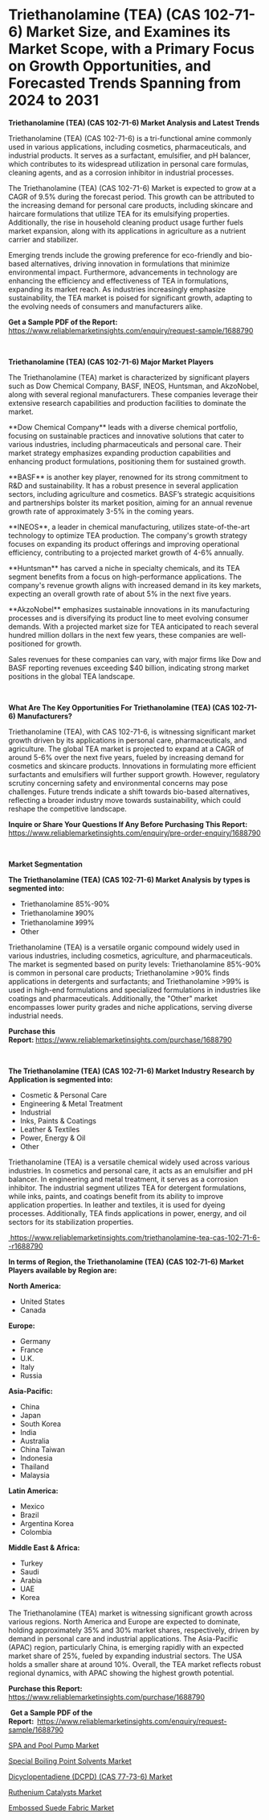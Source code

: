 <p><h1>Triethanolamine (TEA) (CAS 102-71-6) Market Size, and Examines its Market Scope, with a Primary Focus on Growth Opportunities, and Forecasted Trends Spanning from 2024 to 2031</h1></p><p><strong>Triethanolamine (TEA) (CAS 102-71-6) Market Analysis and Latest Trends</strong></p>
<p><p>Triethanolamine (TEA) (CAS 102-71-6) is a tri-functional amine commonly used in various applications, including cosmetics, pharmaceuticals, and industrial products. It serves as a surfactant, emulsifier, and pH balancer, which contributes to its widespread utilization in personal care formulas, cleaning agents, and as a corrosion inhibitor in industrial processes.</p><p>The Triethanolamine (TEA) (CAS 102-71-6) Market is expected to grow at a CAGR of 9.5% during the forecast period. This growth can be attributed to the increasing demand for personal care products, including skincare and haircare formulations that utilize TEA for its emulsifying properties. Additionally, the rise in household cleaning product usage further fuels market expansion, along with its applications in agriculture as a nutrient carrier and stabilizer.</p><p>Emerging trends include the growing preference for eco-friendly and bio-based alternatives, driving innovation in formulations that minimize environmental impact. Furthermore, advancements in technology are enhancing the efficiency and effectiveness of TEA in formulations, expanding its market reach. As industries increasingly emphasize sustainability, the TEA market is poised for significant growth, adapting to the evolving needs of consumers and manufacturers alike.</p></p>
<p><strong>Get a Sample PDF of the Report:&nbsp;</strong> <a href="https://www.reliablemarketinsights.com/enquiry/request-sample/1688790?utm_campaign=1340&utm_medium=2&utm_source=Github&utm_content=ia&utm_term=17102024&utm_id=triethanolamine-tea-cas-102-71-6">https://www.reliablemarketinsights.com/enquiry/request-sample/1688790</a></p>
<p>&nbsp;</p>
<p><strong>Triethanolamine (TEA) (CAS 102-71-6) Major Market Players</strong></p>
<p><p>The Triethanolamine (TEA) market is characterized by significant players such as Dow Chemical Company, BASF, INEOS, Huntsman, and AkzoNobel, along with several regional manufacturers. These companies leverage their extensive research capabilities and production facilities to dominate the market.</p><p>**Dow Chemical Company** leads with a diverse chemical portfolio, focusing on sustainable practices and innovative solutions that cater to various industries, including pharmaceuticals and personal care. Their market strategy emphasizes expanding production capabilities and enhancing product formulations, positioning them for sustained growth.</p><p>**BASF** is another key player, renowned for its strong commitment to R&D and sustainability. It has a robust presence in several application sectors, including agriculture and cosmetics. BASF’s strategic acquisitions and partnerships bolster its market position, aiming for an annual revenue growth rate of approximately 3-5% in the coming years.</p><p>**INEOS**, a leader in chemical manufacturing, utilizes state-of-the-art technology to optimize TEA production. The company's growth strategy focuses on expanding its product offerings and improving operational efficiency, contributing to a projected market growth of 4-6% annually.</p><p>**Huntsman** has carved a niche in specialty chemicals, and its TEA segment benefits from a focus on high-performance applications. The company's revenue growth aligns with increased demand in its key markets, expecting an overall growth rate of about 5% in the next five years.</p><p>**AkzoNobel** emphasizes sustainable innovations in its manufacturing processes and is diversifying its product line to meet evolving consumer demands. With a projected market size for TEA anticipated to reach several hundred million dollars in the next few years, these companies are well-positioned for growth. </p><p>Sales revenues for these companies can vary, with major firms like Dow and BASF reporting revenues exceeding $40 billion, indicating strong market positions in the global TEA landscape.</p></p>
<p>&nbsp;</p>
<p><strong>What Are The Key Opportunities For Triethanolamine (TEA) (CAS 102-71-6) Manufacturers?</strong></p>
<p><p>Triethanolamine (TEA), with CAS 102-71-6, is witnessing significant market growth driven by its applications in personal care, pharmaceuticals, and agriculture. The global TEA market is projected to expand at a CAGR of around 5-6% over the next five years, fueled by increasing demand for cosmetics and skincare products. Innovations in formulating more efficient surfactants and emulsifiers will further support growth. However, regulatory scrutiny concerning safety and environmental concerns may pose challenges. Future trends indicate a shift towards bio-based alternatives, reflecting a broader industry move towards sustainability, which could reshape the competitive landscape.</p></p>
<p><strong>Inquire or Share Your Questions If Any Before Purchasing This Report:</strong> <a href="https://www.reliablemarketinsights.com/enquiry/pre-order-enquiry/1688790?utm_campaign=1340&utm_medium=2&utm_source=Github&utm_content=ia&utm_term=17102024&utm_id=triethanolamine-tea-cas-102-71-6">https://www.reliablemarketinsights.com/enquiry/pre-order-enquiry/1688790</a></p>
<p>&nbsp;</p>
<p><strong>Market Segmentation</strong></p>
<p><strong>The Triethanolamine (TEA) (CAS 102-71-6) Market Analysis by types is segmented into:</strong></p>
<p><ul><li>Triethanolamine 85%-90%</li><li>Triethanolamine 》90%</li><li>Triethanolamine 》99%</li><li>Other</li></ul></p>
<p><p>Triethanolamine (TEA) is a versatile organic compound widely used in various industries, including cosmetics, agriculture, and pharmaceuticals. The market is segmented based on purity levels: Triethanolamine 85%-90% is common in personal care products; Triethanolamine >90% finds applications in detergents and surfactants; and Triethanolamine >99% is used in high-end formulations and specialized formulations in industries like coatings and pharmaceuticals. Additionally, the "Other" market encompasses lower purity grades and niche applications, serving diverse industrial needs.</p></p>
<p><strong>Purchase this Report:&nbsp;</strong><a href="https://www.reliablemarketinsights.com/purchase/1688790?utm_campaign=1340&utm_medium=2&utm_source=Github&utm_content=ia&utm_term=17102024&utm_id=triethanolamine-tea-cas-102-71-6">https://www.reliablemarketinsights.com/purchase/1688790</a></p>
<p>&nbsp;</p>
<p><strong>The Triethanolamine (TEA) (CAS 102-71-6) Market Industry Research by Application is segmented into:</strong></p>
<p><ul><li>Cosmetic & Personal Care</li><li>Engineering & Metal Treatment</li><li>Industrial</li><li>Inks, Paints & Coatings</li><li>Leather & Textiles</li><li>Power, Energy & Oil</li><li>Other</li></ul></p>
<p><p>Triethanolamine (TEA) is a versatile chemical widely used across various industries. In cosmetics and personal care, it acts as an emulsifier and pH balancer. In engineering and metal treatment, it serves as a corrosion inhibitor. The industrial segment utilizes TEA for detergent formulations, while inks, paints, and coatings benefit from its ability to improve application properties. In leather and textiles, it is used for dyeing processes. Additionally, TEA finds applications in power, energy, and oil sectors for its stabilization properties.</p></p>
<p><a href="https://www.reliablemarketinsights.com/triethanolamine-tea-cas-102-71-6--r1688790?utm_campaign=1340&utm_medium=2&utm_source=Github&utm_content=ia&utm_term=17102024&utm_id=triethanolamine-tea-cas-102-71-6">&nbsp;https://www.reliablemarketinsights.com/triethanolamine-tea-cas-102-71-6--r1688790</a></p>
<p><strong>In terms of Region, the Triethanolamine (TEA) (CAS 102-71-6) Market Players available by Region are:</strong></p>
<p>
    <p> <strong> North America: </strong>
        <ul>
            <li>United States</li>
            <li>Canada</li>
        </ul>
        </p> 
    <p> <strong> Europe: </strong>
        <ul>
            <li>Germany</li>
            <li>France</li>
            <li>U.K.</li>
            <li>Italy</li>
            <li>Russia</li>
        </ul>
        </p> 
    <p> <strong> Asia-Pacific: </strong>
        <ul>
            <li>China</li>
            <li>Japan</li>
            <li>South Korea</li>
            <li>India</li>
            <li>Australia</li>
            <li>China Taiwan</li>
            <li>Indonesia</li>
            <li>Thailand</li>
            <li>Malaysia</li>
        </ul>
        </p> 
    <p> <strong> Latin America: </strong>
        <ul>
            <li>Mexico</li>
            <li>Brazil</li>
            <li>Argentina Korea</li>
            <li>Colombia</li>
        </ul>
        </p> 
    <p> <strong> Middle East & Africa: </strong>
        <ul>
            <li>Turkey</li>
            <li>Saudi</li>
            <li>Arabia</li>
            <li>UAE</li>
            <li>Korea</li>
        </ul>
    </p>
    </p>
<p><p>The Triethanolamine (TEA) market is witnessing significant growth across various regions. North America and Europe are expected to dominate, holding approximately 35% and 30% market shares, respectively, driven by demand in personal care and industrial applications. The Asia-Pacific (APAC) region, particularly China, is emerging rapidly with an expected market share of 25%, fueled by expanding industrial sectors. The USA holds a smaller share at around 10%. Overall, the TEA market reflects robust regional dynamics, with APAC showing the highest growth potential.</p></p>
<p><strong>Purchase this Report: </strong><a href="https://www.reliablemarketinsights.com/purchase/1688790?utm_campaign=1340&utm_medium=2&utm_source=Github&utm_content=ia&utm_term=17102024&utm_id=triethanolamine-tea-cas-102-71-6">https://www.reliablemarketinsights.com/purchase/1688790</a></p>
<p>&nbsp;<strong>Get a Sample PDF of the Report:&nbsp;&nbsp;</strong><a href="https://www.reliablemarketinsights.com/enquiry/request-sample/1688790?utm_campaign=1340&utm_medium=2&utm_source=Github&utm_content=ia&utm_term=17102024&utm_id=triethanolamine-tea-cas-102-71-6">https://www.reliablemarketinsights.com/enquiry/request-sample/1688790</a></p>
<p><strong></strong></p>
<p><p><a href="https://issuu.com/reportprime-2/docs/spa-and-pool-pump-market-size-2030._146f0e3ba87111?utm_campaign=1340&utm_medium=2&utm_source=Github&utm_content=ia&utm_term=17102024&utm_id=triethanolamine-tea-cas-102-71-6">SPA and Pool Pump Market</a></p><p><a href="https://www.linkedin.com/pulse/special-boiling-point-solvents-market-trends-insights-type-rrwpe?utm_campaign=1340&utm_medium=2&utm_source=Github&utm_content=ia&utm_term=17102024&utm_id=triethanolamine-tea-cas-102-71-6">Special Boiling Point Solvents Market</a></p><p><a href="https://github.com/marloy8/Market-Research-Report-List-6/blob/main/dicyclopentadiene-dcpd-cas-77-73-6-market.md?utm_campaign=1340&utm_medium=2&utm_source=Github&utm_content=ia&utm_term=17102024&utm_id=triethanolamine-tea-cas-102-71-6">Dicyclopentadiene (DCPD) (CAS 77-73-6) Market</a></p><p><a href="https://www.linkedin.com/pulse/decoding-ruthenium-catalysts-industry-dynamics-strategic-ahd0f?utm_campaign=1340&utm_medium=2&utm_source=Github&utm_content=ia&utm_term=17102024&utm_id=triethanolamine-tea-cas-102-71-6">Ruthenium Catalysts Market</a></p><p><a href="https://www.linkedin.com/pulse/unlocking-growth-potential-strategic-analysis-embossed-pzllc?utm_campaign=1340&utm_medium=2&utm_source=Github&utm_content=ia&utm_term=17102024&utm_id=triethanolamine-tea-cas-102-71-6">Embossed Suede Fabric Market</a></p></p>